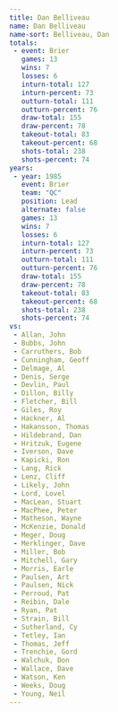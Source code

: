 ```yaml
---
title: Dan Belliveau
name: Dan Belliveau
name-sort: Belliveau, Dan
totals:
 - event: Brier
   games: 13
   wins: 7
   losses: 6
   inturn-total: 127
   inturn-percent: 73
   outturn-total: 111
   outturn-percent: 76
   draw-total: 155
   draw-percent: 78
   takeout-total: 83
   takeout-percent: 68
   shots-total: 238
   shots-percent: 74
years:
 - year: 1985
   event: Brier
   team: "QC"
   position: Lead
   alternate: false
   games: 13
   wins: 7
   losses: 6
   inturn-total: 127
   inturn-percent: 73
   outturn-total: 111
   outturn-percent: 76
   draw-total: 155
   draw-percent: 78
   takeout-total: 83
   takeout-percent: 68
   shots-total: 238
   shots-percent: 74
vs:
 - Allan, John
 - Bubbs, John
 - Carruthers, Bob
 - Cunningham, Geoff
 - Delmage, Al
 - Denis, Serge
 - Devlin, Paul
 - Dillon, Billy
 - Fletcher, Bill
 - Giles, Roy
 - Hackner, Al
 - Hakansson, Thomas
 - Hildebrand, Dan
 - Hritzuk, Eugene
 - Iverson, Dave
 - Kapicki, Ron
 - Lang, Rick
 - Lenz, Cliff
 - Likely, John
 - Lord, Lovel
 - MacLean, Stuart
 - MacPhee, Peter
 - Matheson, Wayne
 - McKenzie, Donald
 - Meger, Doug
 - Merklinger, Dave
 - Miller, Bob
 - Mitchell, Gary
 - Morris, Earle
 - Paulsen, Art
 - Paulsen, Nick
 - Perroud, Pat
 - Reibin, Dale
 - Ryan, Pat
 - Strain, Bill
 - Sutherland, Cy
 - Tetley, Ian
 - Thomas, Jeff
 - Trenchie, Gord
 - Walchuk, Don
 - Wallace, Dave
 - Watson, Ken
 - Weeks, Doug
 - Young, Neil
---
```

